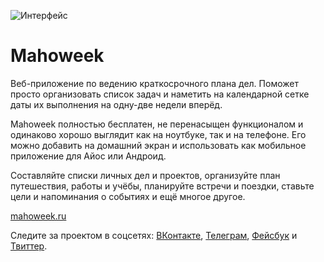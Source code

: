 ![Интерфейс](https://mahoweek.ru/img/interface.png?v=4)

# Mahoweek

Веб-приложение по ведению краткосрочного плана дел. Поможет просто организовать список задач и наметить на календарной сетке даты их выполнения на одну-две недели вперёд.

Mahoweek полностью бесплатен, не перенасыщен функционалом и одинаково хорошо выглядит как на ноутбуке, так и на телефоне. Его можно добавить на домашний экран и использовать как мобильное приложение для Айос или Андроид.

Составляйте списки личных дел и проектов, организуйте план путешествия, работы и учёбы, планируйте встречи и поездки, ставьте цели и напоминания о событиях и ещё многое другое.

[mahoweek.ru](https://mahoweek.ru)

Следите за проектом в соцсетях: [ВКонтакте](https://vk.com/mahoweek), [Телеграм](https://t.me/mahoweek), [Фейсбук](https://fb.com/mahoweekapp) и [Твиттер](https://twitter.com/mahoweek).
